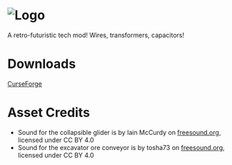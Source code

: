 ![Logo](https://raw.githubusercontent.com/BluSunrize/ImmersiveEngineering/master/src/main/resources/assets/immersiveengineering/logo.png)
==============

A retro-futuristic tech mod!
Wires, transformers, capacitors!

# Downloads
[CurseForge](https://minecraft.curseforge.com/projects/immersive-engineering/files) 

# Asset Credits
- Sound for the collapsible glider is by Iain McCurdy on [freesound.org](https://freesound.org/people/iainmccurdy/sounds/645974/), licensed under CC BY 4.0
- Sound for the excavator ore conveyor is by tosha73 on [freesound.org](https://freesound.org/people/tosha73/sounds/584592/), licensed under CC BY 4.0